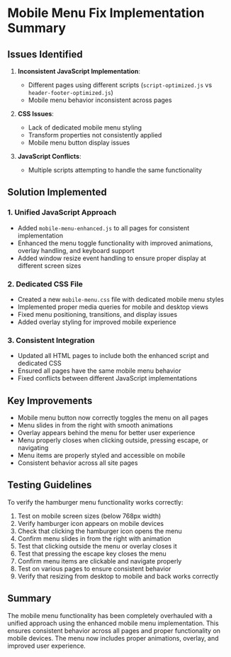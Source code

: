# Mobile Menu Fix Implementation Summary

## Issues Identified
1. **Inconsistent JavaScript Implementation**: 
   - Different pages using different scripts (`script-optimized.js` vs `header-footer-optimized.js`)
   - Mobile menu behavior inconsistent across pages

2. **CSS Issues**: 
   - Lack of dedicated mobile menu styling
   - Transform properties not consistently applied
   - Mobile menu button display issues

3. **JavaScript Conflicts**: 
   - Multiple scripts attempting to handle the same functionality

## Solution Implemented

### 1. Unified JavaScript Approach
- Added `mobile-menu-enhanced.js` to all pages for consistent implementation
- Enhanced the menu toggle functionality with improved animations, overlay handling, and keyboard support
- Added window resize event handling to ensure proper display at different screen sizes

### 2. Dedicated CSS File
- Created a new `mobile-menu.css` file with dedicated mobile menu styles
- Implemented proper media queries for mobile and desktop views
- Fixed menu positioning, transitions, and display issues
- Added overlay styling for improved mobile experience

### 3. Consistent Integration
- Updated all HTML pages to include both the enhanced script and dedicated CSS
- Ensured all pages have the same mobile menu behavior
- Fixed conflicts between different JavaScript implementations

## Key Improvements
- Mobile menu button now correctly toggles the menu on all pages
- Menu slides in from the right with smooth animations
- Overlay appears behind the menu for better user experience
- Menu properly closes when clicking outside, pressing escape, or navigating
- Menu items are properly styled and accessible on mobile
- Consistent behavior across all site pages

## Testing Guidelines
To verify the hamburger menu functionality works correctly:
1. Test on mobile screen sizes (below 768px width)
2. Verify hamburger icon appears on mobile devices
3. Check that clicking the hamburger icon opens the menu
4. Confirm menu slides in from the right with animation
5. Test that clicking outside the menu or overlay closes it
6. Test that pressing the escape key closes the menu
7. Confirm menu items are clickable and navigate properly
8. Test on various pages to ensure consistent behavior
9. Verify that resizing from desktop to mobile and back works correctly

## Summary
The mobile menu functionality has been completely overhauled with a unified approach using the enhanced mobile menu implementation. This ensures consistent behavior across all pages and proper functionality on mobile devices. The menu now includes proper animations, overlay, and improved user experience.